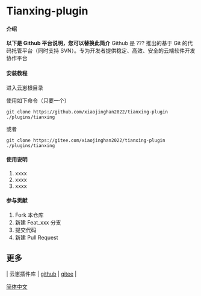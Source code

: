 # Tianxing-plugin

#### 介绍
**以下是 Github 平台说明，您可以替换此简介**
Github 是 ??? 推出的基于 Git 的代码托管平台（同时支持 SVN）。专为开发者提供稳定、高效、安全的云端软件开发协作平台

#### 安装教程
进入云崽根目录

使用如下命令（只要一个）
```
git clone https://github.com/xiaojinghan2022/tianxing-plugin ./plugins/tianxing
```
或者
```
git clone https://gitee.com/xiaojinghan2022/tianxing-plugin ./plugins/tianxing
```

#### 使用说明

1.  xxxx
2.  xxxx
3.  xxxx

#### 参与贡献

1.  Fork 本仓库
2.  新建 Feat_xxx 分支
3.  提交代码
4.  新建 Pull Request


## 更多
| 云崽插件库 | [github](https://github.com/yhArcadia/Yunzai-Bot-plugins-index) | [gitee](https://gitee.com/yhArcadia/Yunzai-Bot-plugins-index) |


[简体中文](README.md)